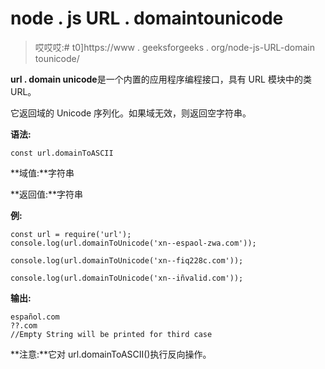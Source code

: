 # node . js URL . domaintounicode

> 哎哎哎:# t0]https://www . geeksforgeeks . org/node-js-URL-domain tounicode/

**url . domain unicode**是一个内置的应用程序编程接口，具有 URL 模块中的类 URL。

它返回域的 Unicode 序列化。如果域无效，则返回空字符串。

**语法:**

```
const url.domainToASCII
```

**域值:**字符串

**返回值:**字符串

**例:**

```
const url = require('url');
console.log(url.domainToUnicode('xn--espaol-zwa.com'));

console.log(url.domainToUnicode('xn--fiq228c.com'));

console.log(url.domainToUnicode('xn--iñvalid.com'));
```

**输出:**

```
español.com
??.com
//Empty String will be printed for third case

```

**注意:**它对 url.domainToASCII()执行反向操作。